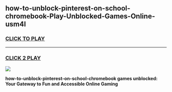 
## how-to-unblock-pinterest-on-school-chromebook-Play-Unblocked-Games-Online-usm4l
<h3>
<a href="https://premium76.site?title=how-to-unblock-pinterest-on-school-chromebook&ref=25A">CLICK TO PLAY</a></h3>
<hr>

<h3>
<a href="https://premium76.site?title=how-to-unblock-pinterest-on-school-chromebook&ref=25A">CLICK 2 PLAY</a>
  
</h3>

<a href="https://premium76.site?title=how-to-unblock-pinterest-on-school-chromebook&ref=25A"><img src="https://clearcache.store/games.png"></a>


**how-to-unblock-pinterest-on-school-chromebook games unblocked: Your Gateway to Fun and Accessible Online Gaming**
